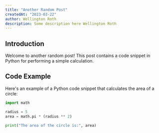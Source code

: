 ```yaml
---
title: "Another Random Post"
createdAt: "2023-03-22"
author: Wellington Roth
description: Some description here Wellington Roth
---
```


## Introduction

Welcome to another random post! This post contains a code snippet in Python for performing a simple calculation.

## Code Example

Here's an example of a Python code snippet that calculates the area of a circle:

```python
import math

radius = 5
area = math.pi * (radius ** 2)

print("The area of the circle is:", area)